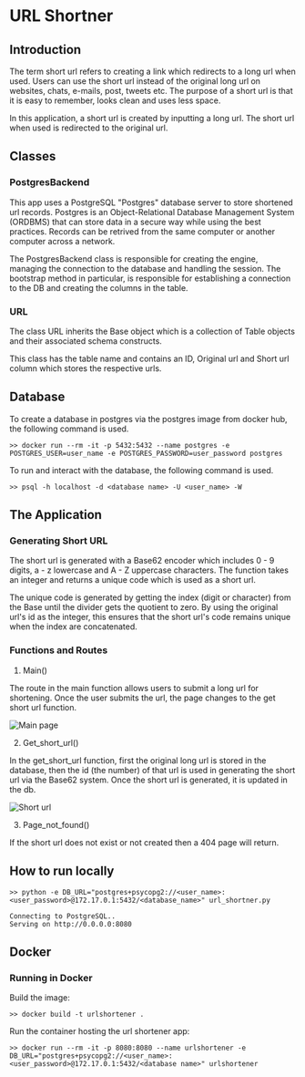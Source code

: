 # URL Shortner

## Introduction

The term short url refers to creating a link which redirects to a long url when used. Users can use the short url instead of the original long url on websites, chats, e-mails, post, tweets etc. The purpose of a short url is that it is easy to remember, looks clean and uses less space.

In this application, a short url is created by inputting a long url. The short url when used is redirected to the original url.

## Classes

### PostgresBackend 

This app uses a PostgreSQL "Postgres" database server to store shortened url records. Postgres is an Object-Relational Database Management System (ORDBMS) that can store data in a secure way while using the best practices. Records can be retrived from the same computer or another computer across a network.
 
The PostgresBackend class is responsible for creating the engine, managing the connection to the database and handling the session. The bootstrap method in particular, is responsible for establishing a connection to the DB and creating the columns in the table.

### URL

The class URL inherits the Base object which is a collection of Table objects and their associated schema constructs. 

This class has the table name and contains an ID, Original url and Short url column which stores the respective urls.

## Database

To create a database in postgres via the postgres image from docker hub, the following command is used.

```
>> docker run --rm -it -p 5432:5432 --name postgres -e POSTGRES_USER=user_name -e POSTGRES_PASSWORD=user_password postgres
```

To run and interact with the database, the following command is used.

```
>> psql -h localhost -d <database name> -U <user_name> -W
```

## The Application

### Generating Short URL

The short url is generated with a Base62 encoder which includes 0 - 9 digits, a - z lowercase and A - Z uppercase characters. The function takes an integer and returns a unique code which is used as a short url.

The unique code is generated by getting the index (digit or character) from the Base until the divider gets the quotient to zero. By using the original url's id as the integer, this ensures that the short url's code remains unique when the index are concatenated.

### Functions and Routes

1. Main()

The route in the main function allows users to submit a long url for shortening. Once the user submits the url, the page changes to the get short url function.

![Main page](https://github.com/StephenDsouza90/url-shortner/blob/shortner/screenshots/main.png)

2. Get_short_url()

In the get_short_url function, first the original long url is stored in the database, then the id (the number) of that url is used in generating the short url via the Base62 system. Once the short url is generated, it is updated in the db.

![Short url](https://github.com/StephenDsouza90/url-shortner/blob/shortner/screenshots/short_url.png)

3. Page_not_found()

If the short url does not exist or not created then a 404 page will return.

## How to run locally

```
>> python -e DB_URL="postgres+psycopg2://<user_name>:<user_password>@172.17.0.1:5432/<database_name>" url_shortner.py

Connecting to PostgreSQL..
Serving on http://0.0.0.0:8080
```

## Docker

### Running in Docker

Build the image:
```
>> docker build -t urlshortener .
```

Run the container hosting the url shortener app:
```
>> docker run --rm -it -p 8080:8080 --name urlshortener -e DB_URL="postgres+psycopg2://<user_name>:<user_password>@172.17.0.1:5432/<database name>" urlshortener
```
